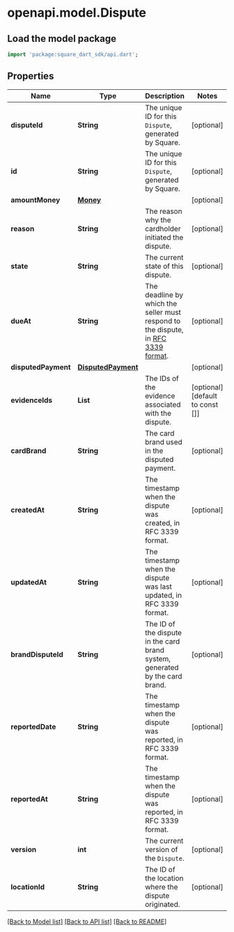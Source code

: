 # openapi.model.Dispute

## Load the model package
```dart
import 'package:square_dart_sdk/api.dart';
```

## Properties
Name | Type | Description | Notes
------------ | ------------- | ------------- | -------------
**disputeId** | **String** | The unique ID for this `Dispute`, generated by Square. | [optional] 
**id** | **String** | The unique ID for this `Dispute`, generated by Square. | [optional] 
**amountMoney** | [**Money**](Money.md) |  | [optional] 
**reason** | **String** | The reason why the cardholder initiated the dispute. | [optional] 
**state** | **String** | The current state of this dispute. | [optional] 
**dueAt** | **String** | The deadline by which the seller must respond to the dispute, in [RFC 3339 format](https://developer.squareup.com/docs/build-basics/common-data-types/working-with-dates). | [optional] 
**disputedPayment** | [**DisputedPayment**](DisputedPayment.md) |  | [optional] 
**evidenceIds** | **List<String>** | The IDs of the evidence associated with the dispute. | [optional] [default to const []]
**cardBrand** | **String** | The card brand used in the disputed payment. | [optional] 
**createdAt** | **String** | The timestamp when the dispute was created, in RFC 3339 format. | [optional] 
**updatedAt** | **String** | The timestamp when the dispute was last updated, in RFC 3339 format. | [optional] 
**brandDisputeId** | **String** | The ID of the dispute in the card brand system, generated by the card brand. | [optional] 
**reportedDate** | **String** | The timestamp when the dispute was reported, in RFC 3339 format. | [optional] 
**reportedAt** | **String** | The timestamp when the dispute was reported, in RFC 3339 format. | [optional] 
**version** | **int** | The current version of the `Dispute`. | [optional] 
**locationId** | **String** | The ID of the location where the dispute originated. | [optional] 

[[Back to Model list]](../README.md#documentation-for-models) [[Back to API list]](../README.md#documentation-for-api-endpoints) [[Back to README]](../README.md)


